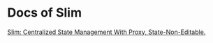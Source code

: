 # Docs of Slim

[Slim: Centralized State Management With Proxy, State-Non-Editable.](https://github.com/victor0210/slim)
